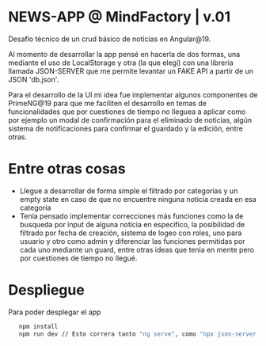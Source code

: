 
# NEWS-APP @ MindFactory | v.01

Desafío técnico de un crud básico de noticias en Angular@19.

Al momento de desarrollar la app pensé en hacerla de dos formas, una mediante el uso de LocalStorage y otra (la que elegí) 
con una librería llamada JSON-SERVER que me permite levantar un FAKE API a partir de un JSON 'db.json'.

Para el desarrollo de la UI mi idea fue implementar algunos componentes de PrimeNG@19 para que me faciliten el desarrollo en temas de funcionalidades 
que por cuestiones de tiempo no lleguea a  aplicar como por ejemplo un modal de confirmación para el eliminado de noticias, algún sistema de notificaciones para confirmar el guardado y la edición, entre otras.

# Entre otras cosas
- Llegue a desarrollar de forma símple el filtrado por categorías y un empty state en caso de que no encuentre ninguna noticia creada en esa categoría
- Tenía pensado implementar correcciones más funciones como la de busqueda por input de alguna noticia en especifico, la posibilidad de filtrado por fecha de creación,
sistema de logeo con roles, uno para usuario y otro como admin y diferenciar las funciones permitidas por cada uno mediante un guard, entre otras ideas que tenia en mente pero por cuestiones de tiempo no llegué.


# Despliegue
Para poder desplegar el app 
```bash
   npm install
   npm run dev // Esto correra tanto "ng serve", como "npx json-server db.json" para el despliegue del API.

```
